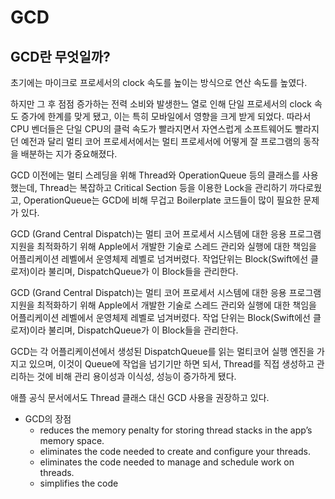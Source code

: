 # GCD

## GCD란 무엇일까?

초기에는 마이크로 프로세서의 clock 속도를 높이는 방식으로 연산 속도를 높였다. 

하지만 그 후 점점 증가하는 전력 소비와 발생한느 열로 인해 단일 프로세서의 clock 속도 증가에 한계를 맞게 됐고, 이는 특히 모바일에서 영향을 크게 받게 되었다. 따라서 CPU 벤더들은 단일 CPU의 클럭 속도가 빨라지면서 자연스럽게 소프트웨어도 빨라지던 예전과 달리 멀티 코어 프로세서에서는 멀티 프로세서에 어떻게 잘 프로그램의 동작을 배분하는 지가 중요해졌다.

GCD 이전에는 멀티 스레딩을 위해 Thread와 OperationQueue 등의 클래스를 사용했는데, Thread는 복잡하고 Critical Section 등을 이용한 Lock을 관리하기 까다로웠고, OperationQueue는 GCD에 비해 무겁고 Boilerplate 코드들이 많이 필요한 문제가 있다.

GCD (Grand Central Dispatch)는 멀티 코어 프로세서 시스템에 대한 응용 프로그램 지원을 최적화하기 위해 Apple에서 개발한 기술로 스레드 관리와 실행에 대한 책임을 어플리케이션 레벨에서 운영체제 레벨로 넘겨버렸다. 작업단위는 Block(Swift에선 클로저)이라 불리며, DispatchQueue가 이 Block들을 관리한다.

GCD (Grand Central Dispatch)는 멀티 코어 프로세서 시스템에 대한 응용 프로그램 지원을 최적화하기 위해 Apple에서 개발한 기술로 스레드 관리와 실행에 대한 책임을 어플리케이션 레벨에서 운영체제 레벨로 넘겨버렸다. 작업 단위는 Block(Swift에선 클로저)이라 불리며, DispatchQueue가 이 Block들을 관리한다.

GCD는 각 어플리케이션에서 생성된 DispatchQueue를 읽는 멀티코어 실행 엔진을 가지고 있으며, 이것이 Queue에 작업을 넘기기만 하면 되서, Thread를 직접 생성하고 관리하는 것에 비해 관리 용이성과 이식성, 성능이 증가하게 됐다.

애플 공식 문서에서도 Thread 클래스 대신 GCD 사용을 권장하고 있다.

- GCD의 장점
    - reduces the memory penalty for storing thread stacks in the app’s memory space.
    - eliminates the code needed to create and configure your threads.
    - eliminates the code needed to manage and schedule work on threads.
    - simplifies the code